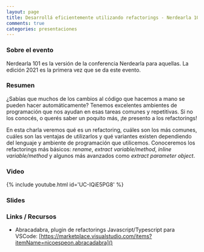 ```yaml
---
layout: page
title: Desarrollá eficientemente utilizando refactorings - Nerdearla 101 2021
comments: true
categories: presentaciones
---
```


### Sobre el evento

Nerdearla 101 es la versión de la conferencia Nerdearla para aquellas. La edición 2021 es la primera vez que se da este evento.

### Resumen

¿Sabías que muchos de los cambios al código que hacemos a mano se pueden hacer automáticamente? Tenemos excelentes ambientes de programación que nos ayudan en esas tareas comunes y repetitivas. Si no los conocés, o querés saber un poquito más, ¡te presento a los refactorings!

En esta charla veremos qué es un refactoring, cuáles son los más comunes, cuáles son las ventajas de utilizarlos y qué variantes existen dependiendo del lenguaje y ambiente de programación que utilicemos. Conoceremos los refactorings más básicos: _rename_, _extract variable/method_, _inline variable/method_ y algunos más avanzados como _extract parameter object_.

### Video

{% include youtube.html id='UC-IQiE5PG8' %}

### Slides

<script async class="speakerdeck-embed" data-id="9579aaa907094c04b6a433faf4f389dd" data-ratio="1.77777777777778" src="//speakerdeck.com/assets/embed.js"></script>

### Links / Recursos

* Abracadabra, plugin de refactorings Javascript/Typescript para VSCode: [https://marketplace.visualstudio.com/items?itemName=nicoespeon.abracadabra]()
